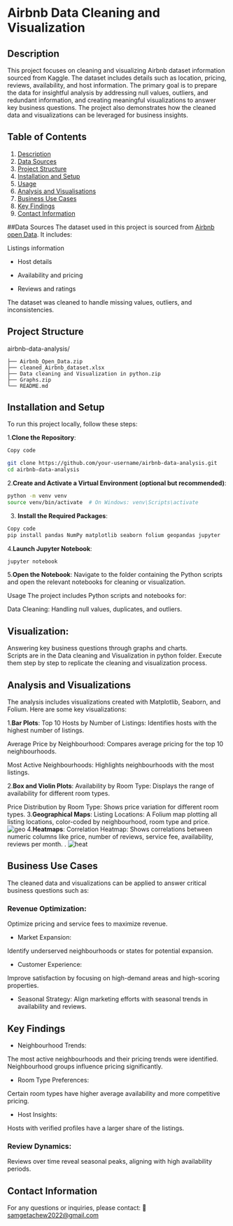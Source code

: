 # Airbnb Data Cleaning and Visualization

## Description

This project focuses on cleaning and visualizing Airbnb dataset information sourced from Kaggle. The dataset includes details such as location, pricing, reviews, availability, and host information. The primary goal is to prepare the data for insightful analysis by addressing null values, outliers, and redundant information, and creating meaningful visualizations to answer key business questions. The project also demonstrates how the cleaned data and visualizations can be leveraged for business insights.

## Table of Contents


1. [Description](#description)
2. [Data Sources](#data-sources)
3. [Project Structure](#project-structure)
4. [Installation and Setup](#installation-and-setup)
5. [Usage](#usage)
6. [Analysis and Visualisations](#analysis-and-visualisations)
7. [Business Use Cases](#business-use-cases)
8. [Key Findings](#key-findings)
9. [Contact Information](#contact-information)

##Data Sources
The dataset used in this project is sourced from [Airbnb open Data](https://www.kaggle.com/datasets/itsrohitkumarshaw/airbnb-open-data). It includes:

Listings information

- Host details

- Availability and pricing

- Reviews and ratings

The dataset was cleaned to handle missing values, outliers, and inconsistencies.

## Project Structure

airbnb-data-analysis/
```
├── Airbnb_Open_Data.zip            
├── cleaned_Airbnb_dataset.xlsx       
├── Data cleaning and Visualization in python.zip   
├── Graphs.zip               
└── README.md                    
```

## Installation and Setup
To run this project locally, follow these steps:

1.**Clone the Repository**:
``` bash
Copy code

git clone https://github.com/your-username/airbnb-data-analysis.git
cd airbnb-data-analysis
```
2.**Create and Activate a Virtual Environment (optional but recommended)**:
```bash
python -m venv venv
source venv/bin/activate  # On Windows: venv\Scripts\activate
```
3. **Install the Required Packages**:
```bash
Copy code
pip install pandas NumPy matplotlib seaborn folium geopandas jupyter
```
4.**Launch Jupyter Notebook**:
```bash
jupyter notebook
```
5.**Open the Notebook**:
Navigate to the folder containing the Python scripts and open the relevant notebooks for cleaning or visualization.

Usage
The project includes Python scripts and notebooks for:

Data Cleaning: Handling null values, duplicates, and outliers.

## Visualization:
Answering key business questions through graphs and charts.                                 
Scripts are in the Data cleaning and Visualization in python folder. Execute them step by step to replicate the cleaning and visualization process.

## Analysis and Visualizations

The analysis includes visualizations created with Matplotlib, Seaborn, and Folium. Here are some key visualizations:

1.**Bar Plots**:
Top 10 Hosts by Number of Listings: 
Identifies hosts with the highest number of listings.

Average Price by Neighbourhood: Compares average pricing for the top 10 neighbourhoods.

Most Active Neighbourhoods: Highlights neighbourhoods with the most listings.

2.**Box and Violin Plots**:
Availability by Room Type: Displays the range of availability for different room types.

Price Distribution by Room Type: Shows price variation for different room types.
3.**Geographical Maps**:
Listing Locations: A Folium map plotting all listing locations, color-coded by neighbourhood, room type and price.
![geo](https://github.com/user-attachments/assets/ebcf09f9-39ae-421f-84db-7859ad4acf3f)
4.**Heatmaps**:
Correlation Heatmap: Shows correlations between numeric columns like price, number of reviews, service fee, availability, reviews per month.
.
![heat](https://github.com/user-attachments/assets/91d4a7c7-15fc-455f-abd0-9a1da92ed091)

## Business Use Cases
The cleaned data and visualizations can be applied to answer critical business questions such as:

### Revenue Optimization:

Optimize pricing and service fees to maximize revenue.

- Market Expansion:

Identify underserved neighbourhoods or states for potential expansion.

- Customer Experience:

Improve satisfaction by focusing on high-demand areas and high-scoring properties.

- Seasonal Strategy:
Align marketing efforts with seasonal trends in availability and reviews.

## Key Findings

- Neighbourhood Trends:

The most active neighbourhoods and their pricing trends were identified.
Neighbourhood groups influence pricing significantly.

- Room Type Preferences:

Certain room types have higher average availability and more competitive pricing.

- Host Insights:

Hosts with verified profiles have a larger share of the listings.

### Review Dynamics:

Reviews over time reveal seasonal peaks, aligning with high availability periods.

## Contact Information
For any questions or inquiries, please contact: 📧[samgetachew2022@gmail.com](samgetachew2022@gmail.com)
